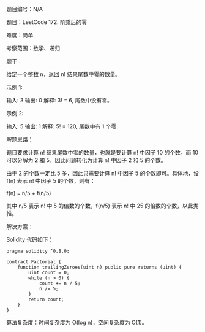题目编号：N/A

题目：LeetCode 172. 阶乘后的零

难度：简单

考察范围：数学、递归

题干：

给定一个整数 n，返回 n! 结果尾数中零的数量。

示例 1:

输入: 3
输出: 0
解释: 3! = 6, 尾数中没有零。

示例 2:

输入: 5
输出: 1
解释: 5! = 120, 尾数中有 1 个零.

解题思路：

题目要求计算 n! 结果尾数中零的数量，也就是要计算 n! 中因子 10 的个数。而 10 可以分解为 2 和 5，因此问题转化为计算 n! 中因子 2 和 5 的个数。

由于 2 的个数一定比 5 多，因此只需要计算 n! 中因子 5 的个数即可。具体地，设 f(n) 表示 n! 中因子 5 的个数，则有：

f(n) = n/5 + f(n/5)

其中 n/5 表示 n! 中 5 的倍数的个数，f(n/5) 表示 n! 中 25 的倍数的个数，以此类推。

解决方案：

Solidity 代码如下：

```solidity
pragma solidity ^0.8.0;

contract Factorial {
    function trailingZeroes(uint n) public pure returns (uint) {
        uint count = 0;
        while (n > 0) {
            count += n / 5;
            n /= 5;
        }
        return count;
    }
}
```

算法复杂度：时间复杂度为 O(log n)，空间复杂度为 O(1)。